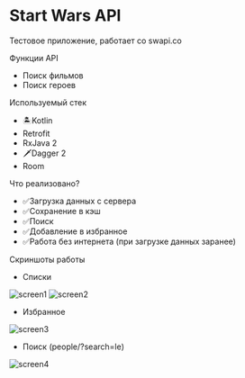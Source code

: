 # Start Wars API
Тестовое приложение, работает со swapi.co

Функции API
* Поиск фильмов
* Поиск героев

Используемый стек
- :desert_island:Kotlin
- Retrofit
- RxJava 2
- :dagger:Dagger 2
- Room

Что реализовано?
- :white_check_mark:Загрузка данных с сервера
- :white_check_mark:Сохранение в кэш
- :white_check_mark:Поиск
- :white_check_mark:Добавление в избранное
- :white_check_mark:Работа без интернета (при загрузке данных заранее)

Скриншоты работы

- Списки

![screen1](https://pp.userapi.com/c847019/v847019560/155ee7/yf2Qt9EWQX0.jpg)
![screen2](https://pp.userapi.com/c847019/v847019560/155eee/btsgBBtDttQ.jpg)

- Избранное

![screen3](https://pp.userapi.com/c847019/v847019560/155ee0/AnB4eZ2-kpc.jpg)

- Поиск (people/?search=le)

![screen4](https://pp.userapi.com/c851232/v851232170/709e3/A6zTbqxX2Vk.jpg)
